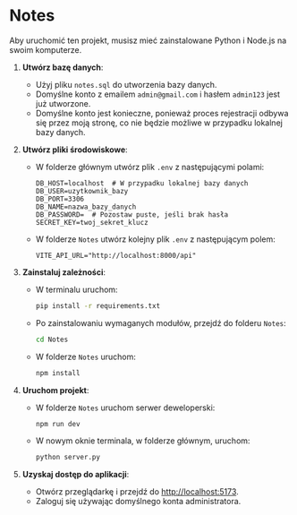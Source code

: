 # Notes

Aby uruchomić ten projekt, musisz mieć zainstalowane Python i Node.js na swoim komputerze.

1. **Utwórz bazę danych**:
   - Użyj pliku `notes.sql` do utworzenia bazy danych.
   - Domyślne konto z emailem `admin@gmail.com` i hasłem `admin123` jest już utworzone.
   - Domyślne konto jest konieczne, ponieważ proces rejestracji odbywa się przez moją stronę, co nie będzie możliwe w przypadku lokalnej bazy danych.

2. **Utwórz pliki środowiskowe**:
   - W folderze głównym utwórz plik `.env` z następującymi polami:
     ```
     DB_HOST=localhost  # W przypadku lokalnej bazy danych
     DB_USER=uzytkownik_bazy
     DB_PORT=3306
     DB_NAME=nazwa_bazy_danych
     DB_PASSWORD=  # Pozostaw puste, jeśli brak hasła
     SECRET_KEY=twoj_sekret_klucz
     ```
   - W folderze `Notes` utwórz kolejny plik `.env` z następującym polem:
     ```
     VITE_API_URL="http://localhost:8000/api"
     ```

3. **Zainstaluj zależności**:
   - W terminalu uruchom:
     ```bash
     pip install -r requirements.txt
     ```
   - Po zainstalowaniu wymaganych modułów, przejdź do folderu `Notes`:
     ```bash
     cd Notes
     ```
   - W folderze `Notes` uruchom:
     ```bash
     npm install
     ```

4. **Uruchom projekt**:
   - W folderze `Notes` uruchom serwer deweloperski:
     ```bash
     npm run dev
     ```
   - W nowym oknie terminala, w folderze głównym, uruchom:
     ```bash
     python server.py
     ```

5. **Uzyskaj dostęp do aplikacji**:
   - Otwórz przeglądarkę i przejdź do [http://localhost:5173](http://localhost:5173).
   - Zaloguj się używając domyślnego konta administratora.